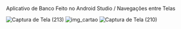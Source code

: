 Aplicativo de Banco Feito no Android Studio / Navegações entre Telas

![Captura de Tela (213)](https://github.com/user-attachments/assets/c1662444-41f9-45d7-87e3-cfb371628a7d)
![img_cartao](https://github.com/user-attachments/assets/cade20f7-85b5-4f24-b4f1-c8f72b6ea946)
![Captura de Tela (210)](https://github.com/user-attachments/assets/8c189caa-817d-4ef0-bce8-3e5dc7371560)
